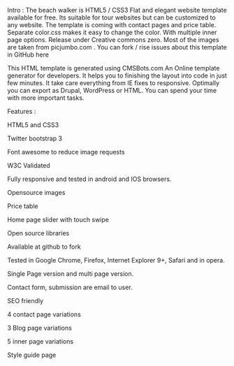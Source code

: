 Intro :
The beach walker is HTML5 / CSS3 Flat and elegant website template available for free. Its suitable for tour websites but can be customized to any website. The template is coming with contact pages and price table. Separate color.css makes it easy to change the color. With multiple inner page options. Release under Creative commons zero. Most of the images are taken from picjumbo.com . You can fork / rise issues about this template in GitHub here

This HTML template is generated using CMSBots.com An Online template generator for developers. It helps you to finishing the layout into code in just few minutes. It take care everything from IE fixes to responsive. Optimally you can export as Drupal, WordPress or HTML. You can spend your time with more important tasks.

Features :

HTML5 and CSS3

Twitter bootstrap 3

Font awesome to reduce image requests

W3C Validated

Fully responsive and tested in android and IOS browsers.

Opensource images

Price table

Home page slider with touch swipe

Open source libraries 

Available at github to fork

Tested in Google Chrome, Firefox, Internet Explorer 9+, Safari and in opera.

Single Page version and multi page version.

Contact form, submission are email to user.

SEO friendly

4 contact page variations

3 Blog page variations

5 inner page variations 

Style guide page
